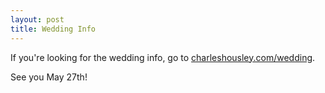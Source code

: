 ```yaml
---
layout: post
title: Wedding Info
---
```


If you're looking for the wedding info, go to [charleshousley.com/wedding](charleshousley.com/wedding).

See you May 27th!
